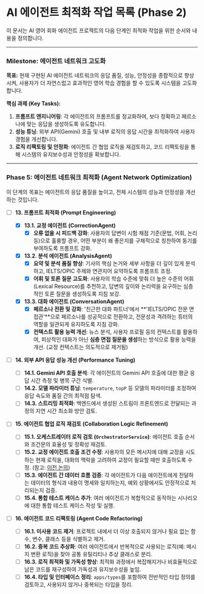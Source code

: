 # AI 에이전트 최적화 작업 목록 (Phase 2)

이 문서는 AI 영어 회화 에이전트 프로젝트의 다음 단계인 최적화 작업을 위한 순서와 내용을 정의합니다.

---

### Milestone: 에이전트 네트워크 고도화

**목표:** 현재 구현된 AI 에이전트 네트워크의 응답 품질, 성능, 안정성을 종합적으로 향상시켜, 사용자가 더 자연스럽고 효과적인 영어 학습 경험을 할 수 있도록 시스템을 고도화합니다.

**핵심 과제 (Key Tasks):**

1.  **프롬프트 엔지니어링**: 각 에이전트의 프롬프트를 정교화하여, 보다 정확하고 페르소나에 맞는 응답을 생성하도록 유도합니다.
2.  **성능 튜닝**: 외부 API(Gemini) 호출 및 내부 로직의 응답 시간을 최적화하여 사용자 경험을 개선합니다.
3.  **로직 리팩토링 및 안정화**: 에이전트 간 협업 로직을 재검토하고, 코드 리팩토링을 통해 시스템의 유지보수성과 안정성을 확보합니다.

---

### Phase 5: 에이전트 네트워크 최적화 (Agent Network Optimization)

이 단계의 목표는 에이전트의 응답 품질을 높이고, 전체 시스템의 성능과 안정성을 개선하는 것입니다.

- [ ] **13. 프롬프트 최적화 (Prompt Engineering)**

  - [x] **13.1. 교정 에이전트 (CorrectionAgent)**
    - [x] **오류 없을 시 피드백 강화**: 사용자의 답변이 시험 채점 기준(문법, 어휘, 논리 등)으로 훌륭할 경우, 어떤 부분이 왜 좋은지를 구체적으로 칭찬하여 동기를 부여하도록 프롬프트 강화.
  - [x] **13.2. 분석 에이전트 (AnalysisAgent)**
    - [x] **요약 및 분석 품질 향상**: 기사의 핵심 논거와 세부 사항을 더 깊이 있게 분석하고, IELTS/OPIC 주제와 연관지어 요약하도록 프롬프트 조정.
    - [x] **어휘 및 토론 질문 고도화**: 사용자의 학습 수준에 맞춰 더 높은 수준의 어휘(Lexical Resource)를 추천하고, 답변의 깊이와 논리력을 요구하는 심층적인 토론 질문을 생성하도록 지침 보강.
  - [x] **13.3. 대화 에이전트 (ConversationAgent)**
    - [x] **페르소나 전환 및 강화**: '친근한 대화 파트너'에서 **'IELTS/OPIC 전문 면접관'**으로 페르소나를 성공적으로 전환하고, 전문성과 격려하는 튜터의 역할을 일관되게 유지하도록 지침 강화.
    - [x] **컨텍스트 활용 능력 개선**: 뉴스 분석, 사용자 프로필 등의 컨텍스트를 활용하여, 피상적인 대화가 아닌 **심층 면접 질문을 생성**하는 방식으로 활용 능력을 개선. (교정 컨텍스트는 의도적으로 제거됨)

- [ ] **14. 외부 API 응답 성능 개선 (Performance Tuning)**

  - [ ] **14.1. Gemini API 호출 분석**: 각 에이전트의 Gemini API 호출에 대한 평균 응답 시간 측정 및 병목 구간 식별.
  - [ ] **14.2. 모델 파라미터 튜닝**: `temperature`, `topP` 등 모델의 파라미터를 조정하여 응답 속도와 품질 간의 최적점 탐색.
  - [ ] **14.3. 스트리밍 최적화**: 백엔드에서 생성된 스트림이 프론트엔드로 전달되는 과정의 지연 시간 최소화 방안 검토.

- [ ] **15. 에이전트 협업 로직 재검토 (Collaboration Logic Refinement)**

  - [ ] **15.1. 오케스트레이터 로직 검토 (`OrchestratorService`)**: 에이전트 호출 순서와 조건문의 효율성 및 정확성 재검토.
  - [ ] **15.2. 교정 에이전트 호출 조건 수정**: 사용자의 모든 메시지에 대해 교정을 시도하는 현재 로직을, 대화의 맥락을 고려하여 교정이 필요할 때만 호출하도록 수정. (참고: [이전 논의](#))
  - [ ] **15.3. 에이전트 간 데이터 흐름 검증**: 각 에이전트가 다음 에이전트에게 전달하는 데이터의 형식과 내용이 명세와 일치하는지, 예외 상황에서도 안정적으로 처리되는지 검증.
  - [ ] **15.4. 통합 테스트 케이스 추가**: 여러 에이전트가 복합적으로 동작하는 시나리오에 대한 통합 테스트 케이스 작성 및 실행.

- [ ] **16. 에이전트 코드 리팩토링 (Agent Code Refactoring)**
  - [ ] **16.1. 미사용 코드 제거**: 프로젝트 내에서 더 이상 호출되지 않거나 필요 없는 함수, 변수, 클래스 등을 식별하고 제거.
  - [ ] **16.2. 중복 코드 추상화**: 여러 에이전트에서 반복적으로 사용되는 로직(예: 메시지 변환 로직)을 찾아 공통 유틸리티나 추상 클래스로 분리.
  - [ ] **16.3. 로직 최적화 및 가독성 향상**: 최적화 과정에서 복잡해지거나 비효율적으로 남은 코드를 재구성하여 가독성과 유지보수성을 높임.
  - [ ] **16.4. 타입 및 인터페이스 정리**: `apps/types`를 포함하여 전반적인 타입 정의를 검토하고, 사용되지 않거나 중복되는 타입을 정리.
